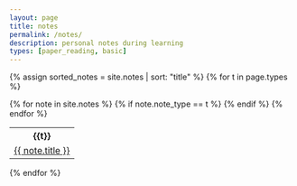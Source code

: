 ```yaml
---
layout: page
title: notes
permalink: /notes/
description: personal notes during learning
types: [paper_reading, basic]
---
```


{% assign sorted_notes = site.notes | sort: "title" %}
{% for t in page.types %}
<table>
  <tr>
    <th>{{t}}</th>
  </tr>
  {% for note in site.notes %}
    {% if note.note_type == t %}
        <tr>
            <td>
                <a href="{{ note.url | relative_url }}">{{ note.title }}</a>
            </td>
        </tr>
    {% endif %}
  {% endfor %}
</table>
{% endfor %}
